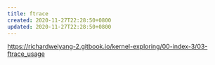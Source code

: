 ```yaml
---
title: ftrace
created: 2020-11-27T22:28:50+0800
updated: 2020-11-27T22:28:50+0800
---
```




https://richardweiyang-2.gitbook.io/kernel-exploring/00-index-3/03-ftrace_usage
